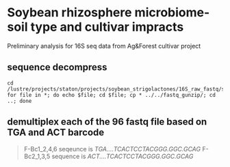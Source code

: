 # Soybean rhizosphere microbiome-soil type and cultivar impracts
Preliminary analysis for 16S seq data from Ag&amp;Forest cultivar project 
## sequence decompress

```
cd /lustre/projects/staton/projects/soybean_strigolactones/16S_raw_fastq/soybean_strigolactone_16S_03_02_2017
for file in *; do echo $file; cd $file; cp * ../../fastq_gunzip/; cd ..; done

```
## demultiplex each of the 96 fastq file based on TGA and ACT barcode

>F-Bc1_2,4,6 seqeunce is *TGA....TCACTCCTACGGG.GGC.GCAG*
>F-Bc2_1,3,5 sequence is *ACT....TCACTCCTACGGG.GGC.GCAG*
